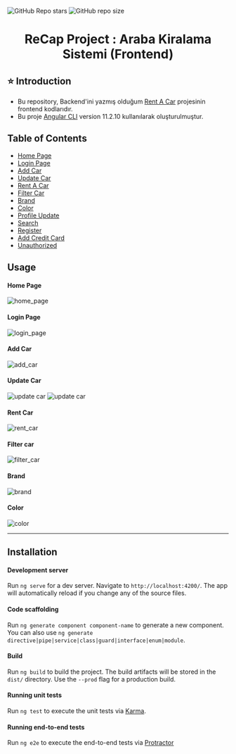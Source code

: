 ![GitHub Repo stars](https://img.shields.io/github/stars/GokhanKarakusNet/RentACar-FrontEnd?color=yellow)
![GitHub repo size](https://img.shields.io/github/repo-size/GokhanKarakusNet/RentACar-FrontEnd)


<h1 align="center">ReCap Project : Araba Kiralama Sistemi (Frontend)</h1> 

## ⭐ Introduction 
- Bu repository, Backend'ini yazmış olduğum [Rent A Car](https://github.com/GokhanKarakusNet/RentACar-BackEnd) projesinin frontend kodlarıdır.
- Bu proje [Angular CLI](https://github.com/angular/angular-cli) version 11.2.10 kullanılarak oluşturulmuştur.



## Table of Contents
- [Home Page](#home-page)
- [Login Page](#login-page)
- [Add Car](#add-car)
- [Update Car](#update-car)
- [Rent A Car](#rent-car)
- [Filter Car](#filter-car)
- [Brand](#brand)
- [Color](#color)
- [Profile Update](#profile-update)
- [Search](#search)
- [Register](#register)
- [Add Credit Card](#add-credit-card)
- [Unauthorized](#unauthorized)



## Usage
#### Home Page
![home_page](https://user-images.githubusercontent.com/79168352/116740109-3838d200-a9fd-11eb-956b-29e37f9a3a87.jpg)


#### Login Page
![login_page](#)

#### Add Car
![add_car](https://user-images.githubusercontent.com/79168352/116740562-dd53aa80-a9fd-11eb-98af-4a8aee6dd1e4.jpg)

#### Update Car
![update car](https://user-images.githubusercontent.com/79168352/116740962-5d7a1000-a9fe-11eb-8eaf-6df07c46b697.jpg)
![update car](https://user-images.githubusercontent.com/79168352/116740966-5eab3d00-a9fe-11eb-8c14-35cf22c6c353.jpg)

#### Rent Car
![rent_car](https://user-images.githubusercontent.com/79168352/116741322-d711fe00-a9fe-11eb-966e-2291f447f303.jpg)


#### Filter car
![filter_car](https://user-images.githubusercontent.com/79168352/116741762-3839d180-a9ff-11eb-99a8-87427344d714.jpg)


#### Brand
![brand](https://user-images.githubusercontent.com/79168352/116742198-b72f0a00-a9ff-11eb-9b21-5e037ca6dce7.jpg)

#### Color
![color](https://user-images.githubusercontent.com/79168352/116742228-c0b87200-a9ff-11eb-8e34-64f89ab6f432.jpg)



<hr>

## Installation

#### Development server

Run `ng serve` for a dev server. Navigate to `http://localhost:4200/`. The app will automatically reload if you change any of the source files.

#### Code scaffolding

Run `ng generate component component-name` to generate a new component. You can also use `ng generate directive|pipe|service|class|guard|interface|enum|module`.

#### Build

Run `ng build` to build the project. The build artifacts will be stored in the `dist/` directory. Use the `--prod` flag for a production build.

#### Running unit tests

Run `ng test` to execute the unit tests via [Karma](https://karma-runner.github.io).

#### Running end-to-end tests

Run `ng e2e` to execute the end-to-end tests via [Protractor](http://www.protractortest.org/)

